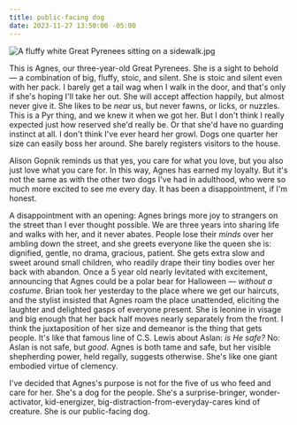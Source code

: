 ```yaml
---
title: public-facing dog
date: 2023-11-27 13:50:00 -05:00
---
```


![A fluffy white Great Pyrenees sitting on a sidewalk.jpg](/uploads/agnes%20correct%20jpg.jpg)

This is Agnes, our three-year-old Great Pyrenees. She is a sight to behold — a combination of big, fluffy, stoic, and silent. She is stoic and silent even with her pack. I barely get a tail wag when I walk in the door, and that's only if she's hoping I'll take her out. She will accept affection happily, but almost never give it. She likes to be *near* us, but never fawns, or licks, or nuzzles. This is a Pyr thing, and we knew it when we got her. But I don't think I really expected just how reserved she'd really be. Or that she'd have no guarding instinct at all. I don't think I've ever heard her growl. Dogs one quarter her size can easily boss her around. She barely registers visitors to the house. 

Alison Gopnik reminds us that yes, you care for what you love, but you also just love what you care for. In this way, Agnes has earned my loyalty. But it's not the same as with the other two dogs I've had in adulthood, who were so much more excited to see me every day. It has been a disappointment, if I'm honest.

A disappointment with an opening: Agnes brings more joy to strangers on the street than I ever thought possible. We are three years into sharing life and walks with her, and it never abates. People lose their *minds* over her ambling down the street, and she greets everyone like the queen she is: dignified, gentle, no drama, gracious, patient. She gets extra slow and sweet around small children, who readily drape their tiny bodies over her back with abandon. Once a 5 year old nearly levitated with excitement, announcing that Agnes could be a polar bear for Halloween — *without a costume*. Brian took her yesterday to the place where we get our haircuts, and the stylist insisted that Agnes roam the place unattended, eliciting the laughter and delighted gasps of everyone present. She is leonine in visage and big enough that her back half moves nearly separately from the front. I think the juxtaposition of her size and demeanor is the thing that gets people. It's like that famous line of C.S. Lewis about Aslan: *is He safe?* No: Aslan is not safe, but *good*. Agnes is both tame and safe, but her visible shepherding power, held regally, suggests otherwise. She's like one giant embodied virtue of clemency.

I've decided that Agnes's purpose is not for the five of us who feed and care for her. She's a dog for the people. She's a surprise-bringer, wonder-activator, kid-energizer, big-distraction-from-everyday-cares kind of creature. She is our public-facing dog.
